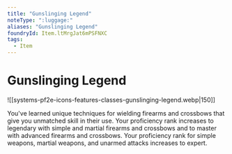 ```yaml
---
title: "Gunslinging Legend"
noteType: ":luggage:"
aliases: "Gunslinging Legend"
foundryId: Item.ltMrgJat6mPSFNXC
tags:
  - Item
---
```


# Gunslinging Legend
![[systems-pf2e-icons-features-classes-gunslinging-legend.webp|150]]

You've learned unique techniques for wielding firearms and crossbows that give you unmatched skill in their use. Your proficiency rank increases to legendary with simple and martial firearms and crossbows and to master with advanced firearms and crossbows. Your proficiency rank for simple weapons, martial weapons, and unarmed attacks increases to expert.
